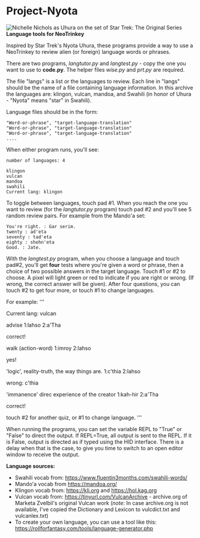 # Project-Nyota

![Nichelle Nichols as Uhura on the set of Star Trek: The Original Series](https://upload.wikimedia.org/wikipedia/commons/thumb/b/b7/Nichelle_Nichols%2C_NASA_Recruiter_-_GPN-2004-00017.jpg/220px-Nichelle_Nichols%2C_NASA_Recruiter_-_GPN-2004-00017.jpg)
**Language tools for NeoTrinkey**

Inspired by Star Trek's Nyota Uhura, these programs provide a way to use a NeoTrinkey to review alien (or foreign) language words or phrases.

There are two programs, *langtutor.py* and *langtest.py* - copy the one you want to use to **code.py**. The helper files *wise.py* and *prt.py* are required.

The file "langs" is a list or the languages to review. Each line in "langs" should be the name of a file containing language information. In this archive the languages are: klingon, vulcan, mandoa, and Swahili (in honor of Uhura - "Nyota" means "star" in Swahili).

Language files should be in the form:

```
"Word-or-phrase", "target-language-translation"
"Word-or-phrase", "target-language-translation"
"Word-or-phrase", "target-language-translation"
....
```

When either program runs, you'll see:

```
number of languages: 4

klingon
vulcan
mandoa
swahili
Current lang: klingon
```

To toggle between languages, touch pad #1. When you reach the one you want to review (for the *langtutor.py* program) touch pad #2 and you'll see 5 random review pairs. For example from the Mando'a set:

```
You're right. : Gar serim.
twenty : ad'eta
seventy : tad'eta
eighty : shehn'eta
Good. : Jate.
```

With the *langtest.py* program, when you choose a language and touch pad#2, you'll get **four** tests where you're given a word or phrase, then a choice of two possible answers in the target language. Touch #1 or #2 to choose. A pixel will light green or red to indicate if you are right or wrong. (If wrong, the correct answer will be given). After four questions, you can touch #2 to get four more, or touch #1 to change languages.

For example:
'''

Current lang: vulcan

advise
1:lahso
2:a'Tha

correct!

walk (action-word)
1:imroy
2:lahso

yes!

'logic', reality-truth, the way things are.
1:c'thia
2:lahso

wrong: c'thia

'immanence' direc experience of the creator
1:kah-hir
2:a'Tha

correct!

touch #2 for another quiz, or #1 to change language.
'''

When running the programs, you can set the variable REPL to "True" or "False" to direct the output. If REPL=True, all output is sent to the REPL. If it is False, output is directed as if typed using the HID interface. There is a delay when that is the case, to give you time to switch to an open editor window to receive the output.


**Language sources:**

* Swahili vocab from: https://www.fluentin3months.com/swahili-words/
* Mando'a vocab from https://mandoa.org/
* Klingon vocab from: https://kli.org and https://hol.kag.org
* Vulcan vocab from: https://tinyurl.com/VulcanArchive - archive.org of Marketa Zvelbil's original Vulcan work (*note*: In case archive.org is not available, I've copied the Dictionary and Lexicon to vulcdict.txt and vulcanlex.txt)
* To create your own language, you can use a tool like this: https://rollforfantasy.com/tools/language-generator.php
